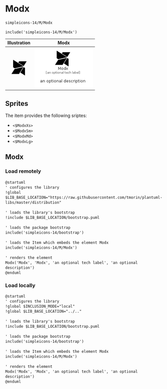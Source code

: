 # Modx


```text
simpleicons-14/M/Modx
```

```text
include('simpleicons-14/M/Modx')
```



| Illustration | Modx |
| :---: | :---: |
| ![illustration for Illustration](../../simpleicons-14/M/Modx.png) | ![illustration for Modx](../../simpleicons-14/M/Modx.Local.png) |



## Sprites
The item provides the following sriptes:

- `<$ModxXs>`
- `<$ModxSm>`
- `<$ModxMd>`
- `<$ModxLg>`





## Modx

### Load remotely
```plantuml
@startuml
' configures the library
!global $LIB_BASE_LOCATION="https://raw.githubusercontent.com/tmorin/plantuml-libs/master/distribution"

' loads the library's bootstrap
!include $LIB_BASE_LOCATION/bootstrap.puml

' loads the package bootstrap
include('simpleicons-14/bootstrap')

' loads the Item which embeds the element Modx
include('simpleicons-14/M/Modx')

' renders the element
Modx('Modx', 'Modx', 'an optional tech label', 'an optional description')
@enduml
```

### Load locally
```plantuml
@startuml
' configures the library
!global $INCLUSION_MODE="local"
!global $LIB_BASE_LOCATION="../.."

' loads the library's bootstrap
!include $LIB_BASE_LOCATION/bootstrap.puml

' loads the package bootstrap
include('simpleicons-14/bootstrap')

' loads the Item which embeds the element Modx
include('simpleicons-14/M/Modx')

' renders the element
Modx('Modx', 'Modx', 'an optional tech label', 'an optional description')
@enduml
```

